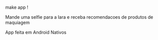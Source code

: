 make app !

Mande uma selfie para a Iara e receba recomendacoes de produtos de maquiagem

App feita em Android Nativos